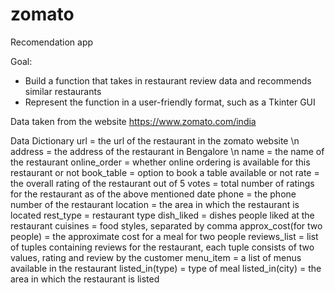 # zomato
Recomendation app

Goal:
- Build a function that takes in restaurant review data and recommends similar restaurants
- Represent the function in a user-friendly format, such as a Tkinter GUI

Data taken from the website https://www.zomato.com/india

Data Dictionary
url = the url of the restaurant in the zomato website \n
address = the address of the restaurant in Bengalore \n
name = the name of the restaurant
online_order = whether online ordering is available for this restaurant or not
book_table = option to book a table available or not
rate = the overall rating of the restaurant out of 5
votes = total number of ratings for the restaurant as of the above mentioned date
phone = the phone number of the restaurant
location = the area in which the restaurant is located
rest_type = restaurant type
dish_liked = dishes people liked at the restaurant
cuisines = food styles, separated by comma
approx_cost(for two people) = the approximate cost for a meal for two people
reviews_list = list of tuples containing reviews for the restaurant, each tuple consists of two values,
rating and review by the customer
menu_item = a list of menus available in the restaurant
listed_in(type) = type of meal
listed_in(city) = the area in which the restaurant is listed
